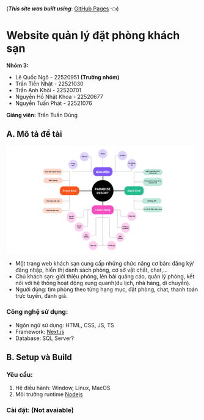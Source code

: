 (***This site was built using***: [GitHub Pages](https://pest270904.github.io/Project-Web-App/) 👈)
# Website quản lý đặt phòng khách sạn

__Nhóm 3:__

- Lê Quốc Ngô - 22520951 __(Trưởng nhóm)__
- Trần Tiễn Nhật - 22521030
- Trần Anh Khôi - 22520701
- Nguyễn Hồ Nhật Khoa - 22520677
- Nguyễn Tuấn Phát - 22521076

__Giảng viên:__ Trần Tuấn Dũng

## A. Mô tả đề tài
![](/img/general/mindmap.jpg)

- Một trang web khách sạn cung cấp những chức năng cơ bản: đăng ký/đăng nhập, hiển thị danh sách phòng, cơ sở vật chất, chat,...
- Chủ khách sạn: giới thiệu phòng, lên bài quảng cáo, quản lý phòng, kết nối với hệ thống hoạt động xung quanh(du lịch, nhà hàng, di chuyển).
- Người dùng: tìm phòng theo từng hạng mục, đặt phòng, chat, thanh toán trực tuyến, đánh giá.

### Công nghệ sử dụng:
- Ngôn ngữ sử dụng: HTML, CSS, JS, TS
- Framework: [Next.js](https://nextjs.org/)
- Database: SQL Server?

## B. Setup và Build
### Yêu cầu:
1.  Hệ điều hành: Window, Linux, MacOS
2.  Môi trường runtime [Nodejs](https://nodejs.org/en)
### Cài đặt: (Not avaiable)
